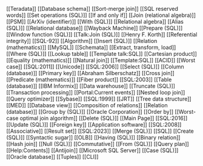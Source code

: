 [[Teradata]]
[[Database schema]]
[[Sort-merge join]]
[[SQL reserved words]]
[[Set operations (SQL)]]
[[If and only if]]
[[Join (relational algebra)]]
[[PSM]]
[[ArXiv (identifier)]]
[[With (SQL)]]
[[Relational algebra]]
[[Alias (SQL)]]
[[Relational database]]
[[Wayback Machine]]
[[Prepare (SQL)]]
[[Window function (SQL)]]
[[Talk:Join (SQL)]]
[[Henry F. Korth]]
[[Referential integrity]]
[[SQL-92]]
[[Algorithm]]
[[Insert (SQL)]]
[[Relation (mathematics)]]
[[MySQL]]
[[Schemata]]
[[Extract, transform, load]]
[[Where (SQL)]]
[[Lookup table]]
[[Template talk:SQL]]
[[Cartesian product]]
[[Equality (mathematics)]]
[[Natural join]]
[[Template:SQL]]
[[ACID]]
[[Worst case]]
[[SQL:2011]]
[[Unicode]]
[[SQL:2006]]
[[Select (SQL)]]
[[Column (database)]]
[[Primary key]]
[[Abraham Silberschatz]]
[[Cross join]]
[[Predicate (mathematics)]]
[[Fiber product]]
[[SQL:2003]]
[[Table (database)]]
[[IBM Informix]]
[[Data warehouse]]
[[Truncate (SQL)]]
[[Transaction processing]]
[[Portal:Current events]]
[[Nested loop join]]
[[Query optimizer]]
[[Sybase]]
[[SQL:1999]]
[[JRT]]
[[Tree data structure]]
[[MED]]
[[Database view]]
[[Composition of relations]]
[[Relation (database)]]
[[Group by (SQL)]]
[[Oracle Corporation]]
[[Order by]]
[[Worst-case optimal join algorithm]]
[[Delete (SQL)]]
[[Main Page]]
[[SQL:2016]]
[[Update (SQL)]]
[[Foreign key]]
[[Application software]]
[[SQL:2008]]
[[Associative]]
[[Result set]]
[[SQL:2023]]
[[Merge (SQL)]]
[[SQL]]
[[Create (SQL)]]
[[Syntactic sugar]]
[[OLB]]
[[Having (SQL)]]
[[Binary relation]]
[[Hash join]]
[[Null (SQL)]]
[[Commutative]]
[[From (SQL)]]
[[Query plan]]
[[Help:Contents]]
[[Antijoin]]
[[Microsoft SQL Server]]
[[Case (SQL)]]
[[Oracle database]]
[[Tuples]]
[[CLI]]
